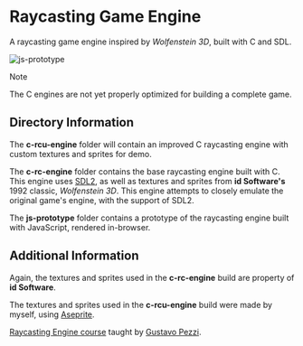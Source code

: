 # Raycasting Game Engine

A raycasting game engine inspired by *Wolfenstein 3D*, built with C and SDL.

![js-prototype](https://github.com/Nico-Posateri/c-and-js-raycast-engine/assets/141705409/f522b7d8-7144-4a0b-a7fa-3bf18a38a31e)
> [!NOTE]
> The C engines are not yet properly optimized for building a complete game.

## Directory Information
The **c-rcu-engine** folder will contain an improved C raycasting engine with custom textures and sprites for demo.

The **c-rc-engine** folder contains the base raycasting engine built with C. This engine uses [SDL2](https://github.com/libsdl-org/SDL/releases/tag/release-2.28.5), as well as textures and sprites from **id Software's** 1992 classic, *Wolfenstein 3D*. This engine attempts to closely emulate the original game's engine, with the support of SDL2.

The **js-prototype** folder contains a prototype of the raycasting engine built with JavaScript, rendered in-browser.

## Additional Information
Again, the textures and sprites used in the **c-rc-engine** build are property of **id Software**.

The textures and sprites used in the **c-rcu-engine** build were made by myself, using [Aseprite](https://www.aseprite.org/).

[Raycasting Engine course](https://pikuma.com/courses/raycasting-engine-tutorial-algorithm-javascript) taught by [Gustavo Pezzi](https://github.com/gustavopezzi).

